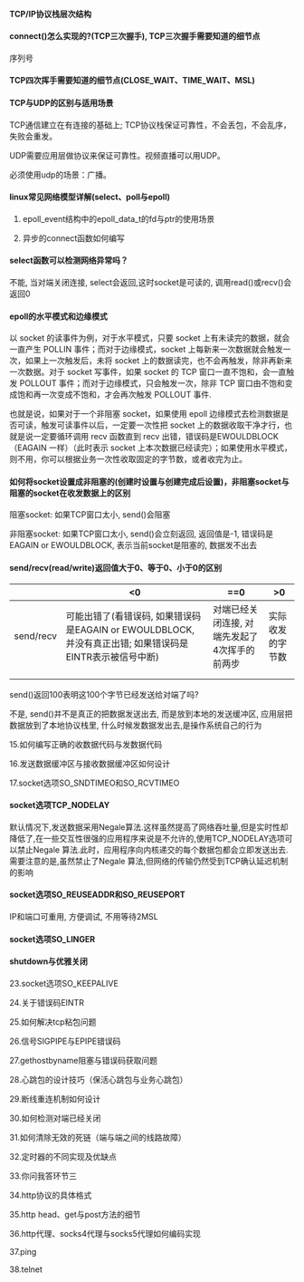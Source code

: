 #### TCP/IP协议栈层次结构

#### connect()怎么实现的?(TCP三次握手), TCP三次握手需要知道的细节点

序列号

#### TCP四次挥手需要知道的细节点(CLOSE_WAIT、TIME_WAIT、MSL)

#### TCP与UDP的区别与适用场景

TCP通信建立在有连接的基础上; TCP协议栈保证可靠性，不会丢包，不会乱序，失败会重发。

UDP需要应用层做协议来保证可靠性。视频直播可以用UDP。

必须使用udp的场景：广播。

#### linux常见网络模型详解(select、poll与epoll)

1. epoll_event结构中的epoll_data_t的fd与ptr的使用场景

   

2. 异步的connect函数如何编写

#### select函数可以检测网络异常吗？

不能, 当对端关闭连接, select会返回,这时socket是可读的, 调用read()或recv()会返回0

#### epoll的水平模式和边缘模式

以 socket 的读事件为例，对于水平模式，只要 socket 上有未读完的数据，就会一直产生 POLLIN 事件；而对于边缘模式，socket 上每新来一次数据就会触发一次，如果上一次触发后，未将 socket 上的数据读完，也不会再触发，除非再新来一次数据。对于 socket 写事件，如果 socket 的 TCP 窗口一直不饱和，会一直触发 POLLOUT 事件；而对于边缘模式，只会触发一次，除非 TCP 窗口由不饱和变成饱和再一次变成不饱和，才会再次触发 POLLOUT 事件.

也就是说，如果对于一个非阻塞 socket，如果使用 epoll 边缘模式去检测数据是否可读，触发可读事件以后，一定要一次性把 socket 上的数据收取干净才行，也就是说一定要循环调用 recv 函数直到 recv 出错，错误码是EWOULDBLOCK（EAGAIN 一样）（此时表示 socket 上本次数据已经读完）；如果使用水平模式，则不用，你可以根据业务一次性收取固定的字节数，或者收完为止。
#### 如何将socket设置成非阻塞的(创建时设置与创建完成后设置)，非阻塞socket与阻塞的socket在收发数据上的区别

阻塞socket: 如果TCP窗口太小, send()会阻塞

非阻塞socket: 如果TCP窗口太小, send()会立刻返回, 返回值是-1, 错误码是EAGAIN or EWOULDBLOCK, 表示当前socket是阻塞的, 数据发不出去

#### send/recv(read/write)返回值大于0、等于0、小于0的区别

|           | <0                                                           | ==0                                           | >0               |
| --------- | ------------------------------------------------------------ | --------------------------------------------- | ---------------- |
| send/recv | 可能出错了(看错误码, 如果错误码是EAGAIN or EWOULDBLOCK, 并没有真正出错; 如果错误码是EINTR表示被信号中断) | 对端已经关闭连接, 对端先发起了4次挥手的前两步 | 实际收发的字节数 |
|           |                                                              |                                               |                  |
|           |                                                              |                                               |                  |

send()返回100表明这100个字节已经发送给对端了吗?

不是, send()并不是真正的把数据发送出去, 而是放到本地的发送缓冲区, 应用层把数据放到了本地协议栈里, 什么时候发数据发出去,是操作系统自己的行为

15.如何编写正确的收数据代码与发数据代码

16.发送数据缓冲区与接收数据缓冲区如何设计

17.socket选项SO_SNDTIMEO和SO_RCVTIMEO

#### socket选项TCP_NODELAY

默认情况下,发送数据采用Negale算法.这样虽然提高了网络吞吐量,但是实时性却降低了,在一些交互性很强的应用程序来说是不允许的,使用TCP_NODELAY选项可以禁止Negale 算法.此时，应用程序向内核递交的每个数据包都会立即发送出去.需要注意的是,虽然禁止了Negale 算法,但网络的传输仍然受到TCP确认延迟机制的影响
#### socket选项SO_REUSEADDR和SO_REUSEPORT

IP和端口可重用, 方便调试, 不用等待2MSL

#### socket选项SO_LINGER

#### shutdown与优雅关闭

23.socket选项SO_KEEPALIVE

24.关于错误码EINTR

25.如何解决tcp粘包问题

26.信号SIGPIPE与EPIPE错误码

27.gethostbyname阻塞与错误码获取问题

28.心跳包的设计技巧（保活心跳包与业务心跳包）

29.断线重连机制如何设计

30.如何检测对端已经关闭

31.如何清除无效的死链（端与端之间的线路故障）

32.定时器的不同实现及优缺点

33.你问我答环节三

34.http协议的具体格式

35.http head、get与post方法的细节

36.http代理、socks4代理与socks5代理如何编码实现

37.ping

38.telnet